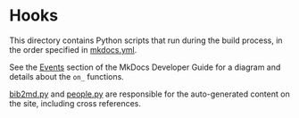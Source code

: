 # Hooks

This directory contains Python scripts that run during the build process, in the order specified in [mkdocs.yml](../mkdocs.yml).

See the [Events](https://www.mkdocs.org/dev-guide/plugins/#events) section of the MkDocs Developer Guide for a diagram and details about the `on_` functions.

[bib2md.py](bib2md.py) and [people.py](people.py) are responsible for the auto-generated content on the site, including cross references.
